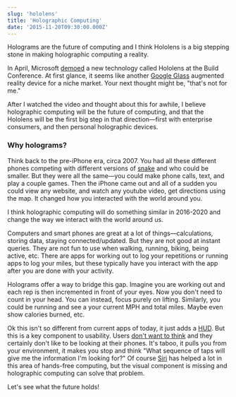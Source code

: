 ```yaml
---
slug: 'hololens'
title: 'Holographic Computing'
date: '2015-11-20T09:30:00.000Z'
---
```


Holograms are the future of computing and I think Hololens is a big stepping stone in making holographic computing a reality.

In April, Microsoft [demoed][0] a new technology called Hololens at the Build Conference. At first glance, it seems like another [Google Glass][1] augmented reality device for a niche market. Your next thought might be, "that's not for me."

After I watched the video and thought about this for awhile, I believe holographic computing will be the future of computing, and that the Hololens will be the first big step in that direction&mdash;first with enterprise consumers, and then personal holographic devices.

### Why holograms?
Think back to the pre-iPhone era, circa 2007. You had all these different phones competing with different versions of [snake][2] and who could be smaller. But they were all the same&mdash;you could make phone calls, text, and play a couple games. Then the iPhone came out and all of a sudden you could view any website, and watch any youtube video, get directions using the map. It changed how you interacted with the world around you.

I think holographic computing will do something similar in 2016-2020 and change the way we interact with the world around us.

Computers and smart phones are great at a lot of things&mdash;calculations, storing data, staying connected/updated. But they are not good at instant queries. They are not fun to use when walking, running, biking, being active, etc. There are apps for working out to log your repetitions or running apps to log your miles, but these typically have you interact with the app after you are done with your activity.

Holograms offer a way to bridge this gap. Imagine you are working out and each rep is then incremented in front of your eyes. Now you don't need to count in your head. You can instead, focus purely on lifting. Similarly, you could be running and see a your current MPH and total miles. Maybe even show calories burned, etc.

Ok this isn't so different from current apps of today, it just adds a [HUD][3]. But this is a key component to usability. Users [don't want to think][4] and they certainly don't like to be looking at their phones. It's taboo, it pulls you from your environment, it makes you stop and think "What sequence of taps will give me the information I'm looking for?" Of course [Siri](https://en.wikipedia.org/wiki/Siri) has helped a lot in this area of hands-free computing, but the visual component is missing and holographic computing can solve that problem.

Let's see what the future holds!

[0]: https://www.youtube.com/watch?v=hglZb5CWzNQ
[1]: https://www.google.com/glass/
[2]: https://en.wikipedia.org/wiki/Snake_(video_game)
[3]: https://en.wikipedia.org/wiki/Head-up_display
[4]: https://en.wikipedia.org/wiki/Don%27t_Make_Me_Think
[5]: https://en.wikipedia.org/wiki/Siri